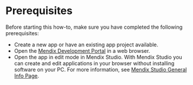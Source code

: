 # Prerequisites

Before starting this how-to, make sure you have completed the following prerequisites:

-   Create a new app or have an existing app project available.
-   Open the [Mendix Development Portal](https://login.mendix.com/oidp/dispatch?request_id=51ebf91d-d4f5-43aa-ae26-e0dc731a3f03&signature=asIJns3EHc%2BgsJTwx6WJLoSeOFO1nHHbe%2FN7lyy15JE%3D) in a web browser.
-   Open the app in edit mode in Mendix Studio. With Mendix Studio you can create and edit applications in your browser without installing software on your PC. For more information, see [Mendix Studio General Info Page](https://docs.mendix.com/studio/general).

